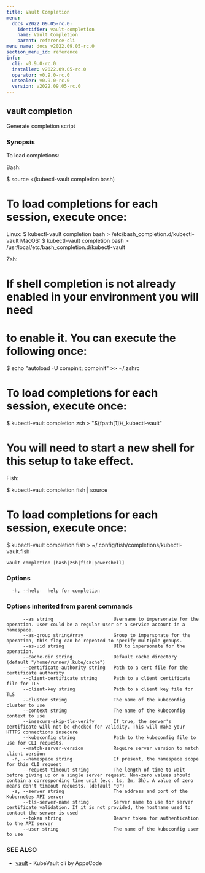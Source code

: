 ```yaml
---
title: Vault Completion
menu:
  docs_v2022.09.05-rc.0:
    identifier: vault-completion
    name: Vault Completion
    parent: reference-cli
menu_name: docs_v2022.09.05-rc.0
section_menu_id: reference
info:
  cli: v0.9.0-rc.0
  installer: v2022.09.05-rc.0
  operator: v0.9.0-rc.0
  unsealer: v0.9.0-rc.0
  version: v2022.09.05-rc.0
---
```


## vault completion

Generate completion script

### Synopsis

To load completions:

Bash:

$ source <(kubectl-vault completion bash)

# To load completions for each session, execute once:
Linux:
  $ kubectl-vault completion bash > /etc/bash_completion.d/kubectl-vault
MacOS:
  $ kubectl-vault completion bash > /usr/local/etc/bash_completion.d/kubectl-vault

Zsh:

# If shell completion is not already enabled in your environment you will need
# to enable it.  You can execute the following once:

$ echo "autoload -U compinit; compinit" >> ~/.zshrc

# To load completions for each session, execute once:
$ kubectl-vault completion zsh > "${fpath[1]}/_kubectl-vault"

# You will need to start a new shell for this setup to take effect.

Fish:

$ kubectl-vault completion fish | source

# To load completions for each session, execute once:
$ kubectl-vault completion fish > ~/.config/fish/completions/kubectl-vault.fish


```
vault completion [bash|zsh|fish|powershell]
```

### Options

```
  -h, --help   help for completion
```

### Options inherited from parent commands

```
      --as string                      Username to impersonate for the operation. User could be a regular user or a service account in a namespace.
      --as-group stringArray           Group to impersonate for the operation, this flag can be repeated to specify multiple groups.
      --as-uid string                  UID to impersonate for the operation.
      --cache-dir string               Default cache directory (default "/home/runner/.kube/cache")
      --certificate-authority string   Path to a cert file for the certificate authority
      --client-certificate string      Path to a client certificate file for TLS
      --client-key string              Path to a client key file for TLS
      --cluster string                 The name of the kubeconfig cluster to use
      --context string                 The name of the kubeconfig context to use
      --insecure-skip-tls-verify       If true, the server's certificate will not be checked for validity. This will make your HTTPS connections insecure
      --kubeconfig string              Path to the kubeconfig file to use for CLI requests.
      --match-server-version           Require server version to match client version
  -n, --namespace string               If present, the namespace scope for this CLI request
      --request-timeout string         The length of time to wait before giving up on a single server request. Non-zero values should contain a corresponding time unit (e.g. 1s, 2m, 3h). A value of zero means don't timeout requests. (default "0")
  -s, --server string                  The address and port of the Kubernetes API server
      --tls-server-name string         Server name to use for server certificate validation. If it is not provided, the hostname used to contact the server is used
      --token string                   Bearer token for authentication to the API server
      --user string                    The name of the kubeconfig user to use
```

### SEE ALSO

* [vault](/docs/v2022.09.05-rc.0/reference/cli/vault)	 - KubeVault cli by AppsCode


